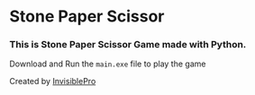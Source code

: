 # Stone Paper Scissor

### This is Stone Paper Scissor Game made with Python.

Download and Run the `main.exe` file to play the game

Created by [InvisiblePro](https://github.com/InvisiblePro)

